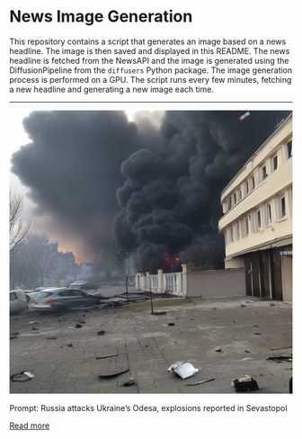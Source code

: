 # News Image Generation
This repository contains a script that generates an image based on a news headline. The image is then saved and displayed in this README.
The news headline is fetched from the NewsAPI and the image is generated using the DiffusionPipeline from the `diffusers` Python package. The image generation process is performed on a GPU.
The script runs every few minutes, fetching a new headline and generating a new image each time.

---

![Generated Image](image.png)

Prompt: Russia attacks Ukraine’s Odesa, explosions reported in Sevastopol

[Read more](https://www.aljazeera.com/news/2023/7/19/russia-attacks-ukraines-odesa-explosions-reported-in-sevastopol)